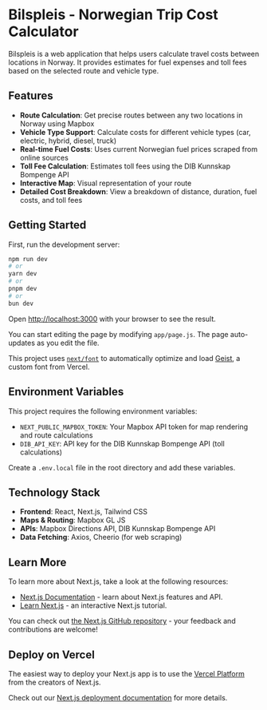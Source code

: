 # Bilspleis - Norwegian Trip Cost Calculator

Bilspleis is a web application that helps users calculate travel costs between locations in Norway. It provides estimates for fuel expenses and toll fees based on the selected route and vehicle type.

## Features

- **Route Calculation**: Get precise routes between any two locations in Norway using Mapbox
- **Vehicle Type Support**: Calculate costs for different vehicle types (car, electric, hybrid, diesel, truck)
- **Real-time Fuel Costs**: Uses current Norwegian fuel prices scraped from online sources
- **Toll Fee Calculation**: Estimates toll fees using the DIB Kunnskap Bompenge API
- **Interactive Map**: Visual representation of your route
- **Detailed Cost Breakdown**: View a breakdown of distance, duration, fuel costs, and toll fees

## Getting Started

First, run the development server:

```bash
npm run dev
# or
yarn dev
# or
pnpm dev
# or
bun dev
```

Open [http://localhost:3000](http://localhost:3000) with your browser to see the result.

You can start editing the page by modifying `app/page.js`. The page auto-updates as you edit the file.

This project uses [`next/font`](https://nextjs.org/docs/app/building-your-application/optimizing/fonts) to automatically optimize and load [Geist](https://vercel.com/font), a custom font from Vercel.

## Environment Variables

This project requires the following environment variables:

- `NEXT_PUBLIC_MAPBOX_TOKEN`: Your Mapbox API token for map rendering and route calculations
- `DIB_API_KEY`: API key for the DIB Kunnskap Bompenge API (toll calculations)

Create a `.env.local` file in the root directory and add these variables.

## Technology Stack

- **Frontend**: React, Next.js, Tailwind CSS
- **Maps & Routing**: Mapbox GL JS
- **APIs**: Mapbox Directions API, DIB Kunnskap Bompenge API
- **Data Fetching**: Axios, Cheerio (for web scraping)

## Learn More

To learn more about Next.js, take a look at the following resources:

- [Next.js Documentation](https://nextjs.org/docs) - learn about Next.js features and API.
- [Learn Next.js](https://nextjs.org/learn) - an interactive Next.js tutorial.

You can check out [the Next.js GitHub repository](https://github.com/vercel/next.js) - your feedback and contributions are welcome!

## Deploy on Vercel

The easiest way to deploy your Next.js app is to use the [Vercel Platform](https://vercel.com/new?utm_medium=default-template&filter=next.js&utm_source=create-next-app&utm_campaign=create-next-app-readme) from the creators of Next.js.

Check out our [Next.js deployment documentation](https://nextjs.org/docs/app/building-your-application/deploying) for more details.
